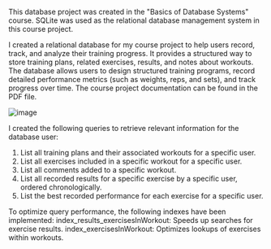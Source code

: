 This database project was created in the "Basics of Database Systems" course. SQLite was used as the relational database management system in this course project.

I created a relational database for my course project to help users record, track, and analyze their training progress. It provides a structured way to store training plans, related exercises, results, and notes about workouts. The database allows users to design structured training programs, record detailed performance metrics (such as weights, reps, and sets), and track progress over time. The course project documentation can be found in the PDF file.

![image](https://github.com/user-attachments/assets/9d24a3e0-9421-446a-ae0d-6b9dadcde5bb)

I created the following queries to retrieve relevant information for the database user:
1) List all training plans and their associated workouts for
a specific user.
2) List all exercises included in a specific workout for a specific user.
3) List all comments added to a specific workout.
4) List all recorded results for a specific exercise by a specific user, ordered chronologically.
5) List the best recorded performance for each exercise for a specific user.

To optimize query performance, the following indexes have been implemented:
index_results_exercisesInWorkout: Speeds up searches for exercise results.
index_exercisesInWorkout: Optimizes lookups of exercises within workouts.
      
